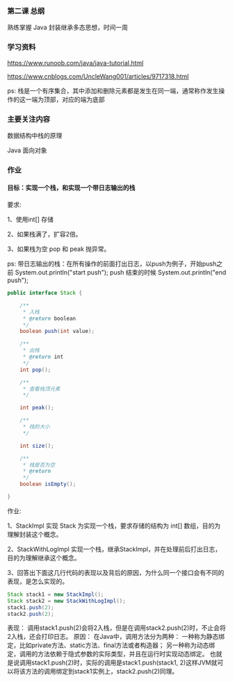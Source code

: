 ### 第二课 总纲

熟练掌握 Java 封装继承多态思想，时间一周

### 学习资料

<https://www.runoob.com/java/java-tutorial.html>

<https://www.cnblogs.com/UncleWang001/articles/9717318.html>

ps: 栈是一个有序集合，其中添加和删除元素都是发生在同一端，通常称作发生操作的这一端为顶部，对应的端为底部


### 主要关注内容
数据结构中栈的原理

Java 面向对象

### 作业

#### 目标：实现一个栈，和实现一个带日志输出的栈

要求:

1、使用int[] 存储

2、如果栈满了，扩容2倍。

3、如果栈为空 pop 和 peak 抛异常。

ps: 带日志输出的栈：在所有操作的前面打出日志，以push为例子，开始push之前 
System.out.println("start push");
push 结束的时候
System.out.println("end push");


```java
public interface Stack {

	/**
	 * 入栈
	 * @return boolean
	 */
	boolean push(int value);

	/**
	 * 出栈
	 * @return int
	 */
	int pop();

	/**
	 * 查看栈顶元素
	 */

	int peak();

	/**
	 * 栈的大小
	 */

	int size();

	/**
	 * 栈是否为空
	 * @return
	 */
	boolean isEmpty();

}

```

作业:

1、StackImpl 实现 Stack 为实现一个栈，要求存储的结构为 int[] 数组，目的为理解封装这个概念。

2、StackWithLogImpl 实现一个栈，继承StackImpl，并在处理前后打出日志，目的为理解继承这个概念。

3、回答出下面这几行代码的表现以及背后的原因，为什么同一个接口会有不同的表现，是怎么实现的。
```java
Stack stack1 = new StackImpl();
Stack stack2 = new StackWithLogImpl();
stack1.push(2);
stack2.push(2);
```
表现：
调用stack1.push(2)会将2入栈，但是在调用stack2.push(2)时，不止会将2入栈，还会打印日志。
原因：
在Java中，调用方法分为两种：
一种称为静态绑定，比如private方法、static方法、final方法或者构造器；
另一种称为动态绑定，调用的方法依赖于隐式参数的实际类型，并且在运行时实现动态绑定。
也就是说调用stack1.push(2)时，实际的调用是stack1.push(stack1, 2)这样JVM就可以将该方法的调用绑定到stack1实例上，stack2.push(2)同理。


